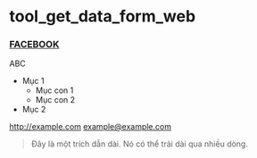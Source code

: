 # tool_get_data_form_web
### [FACEBOOK](https://www.facebook.com/TranThoiLong/)
ABC
- Mục 1
  - Mục con 1
  - Mục con 2
- Mục 2

<http://example.com>
<example@example.com>


> Đây là một trích dẫn dài.
> Nó có thể trải dài qua nhiều dòng.



[^1]: Đây là chú thích dưới chân trang.

